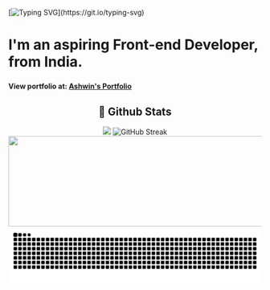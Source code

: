 [![Typing SVG](https://readme-typing-svg.demolab.com?font=Tisa&size=22&pause=1000&multiline=true&random=false&width=435&height=70&lines=Hey!+Nice+to+meet+you%2C+I'm+Ashwin.;Welcome+to+my+profile!)](https://git.io/typing-svg)
<h1 align="left">I'm an aspiring Front-end Developer, from India.</h1>

###
**View portfolio at: [Ashwin's Portfolio](https://ashwin-s-nambiar.is-a.dev/)**

<h2 align="center"> 👾 Github Stats</h2>
<div align="center">
 <img src="https://github-readme-stats-ecru-gamma-17.vercel.app/api?username=ashwin-s-nambiar&border_radius=4&card_width=200&count_private=true&show_icons=true&theme=dark&hide_border=true" height="180em"/>
 <img src="https://github-readme-streak-stats-7rh9.vercel.app/?user=Ashwin-S-Nambiar&theme=dark&card_width=400&hide_border=true&border_radius=4" height="180em" alt="GitHub Streak" />
 <img height="180em" width="520px" src="https://github-profile-summary-cards.vercel.app/api/cards/profile-details?username=Ashwin-S-Nambiar&theme=dark&border_radius=4" />
</div>  

<div align="center">
  <picture>
    <source media="(prefers-color-scheme: dark)" srcset="https://raw.githubusercontent.com/Ashwin-S-Nambiar/Ashwin-S-Nambiar/output/github-contribution-grid-snake-dark.svg">
    <source media="(prefers-color-scheme: light)" srcset="https://raw.githubusercontent.com/Ashwin-S-Nambiar/Ashwin-S-Nambiar/output/github-contribution-grid-snake.svg">
    <img alt="github contribution grid snake animation" src="https://raw.githubusercontent.com/Ashwin-S-Nambiar/Ashwin-S-Nambiar/output/github-contribution-grid-snake.svg">
  </picture>
</div>
